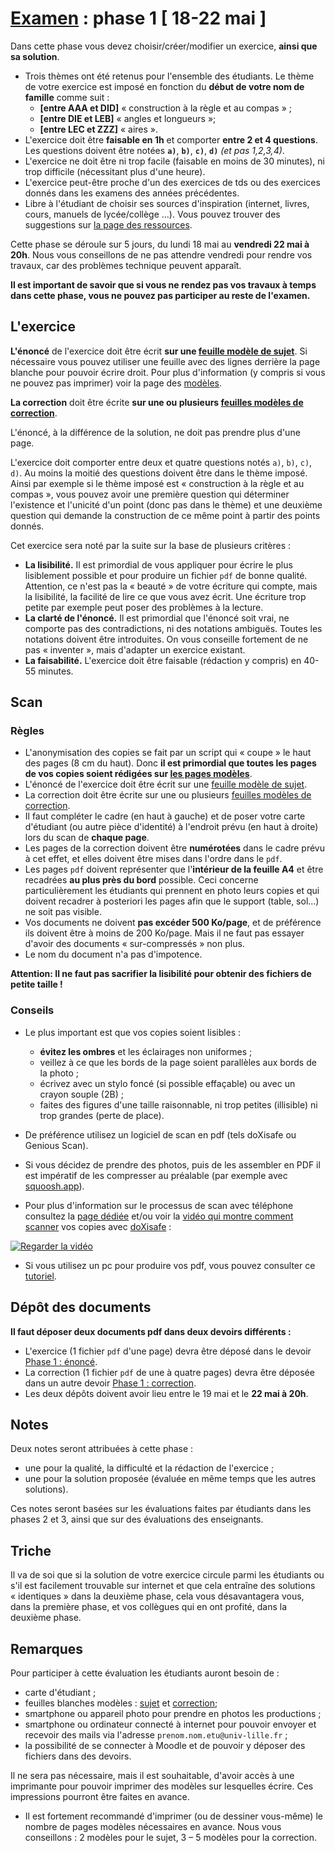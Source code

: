 # [Examen](../index.md) : phase 1 [ 18-22 mai ]

Dans cette phase vous devez choisir/créer/modifier un exercice, **ainsi que sa solution**.

- Trois thèmes ont été retenus pour l'ensemble des étudiants. Le thème de votre exercice est imposé en fonction du **début de votre nom de famille** comme suit :
    - **[entre AAA et DID]** « construction à la règle et au compas » ;
    - **[entre DIE et LEB]** « angles et longueurs »;
    - **[entre LEC et ZZZ]** « aires ».
- L'exercice doit être **faisable en 1h** et comporter **entre 2 et 4 questions**. Les questions doivent être notées **`a)`**, **`b)`**, **`c)`**, **`d)`** *(et pas 1,2,3,4)*.
- L'exercice ne doit être ni trop facile (faisable en moins de 30 minutes), ni trop difficile (nécessitant plus d'une heure).
- L'exercice peut-être proche d'un des exercices de tds ou des exercices donnés dans les examens des années précédentes.
- Libre à l'étudiant de choisir ses sources d'inspiration (internet, livres, cours, manuels de lycée/collège \...). Vous pouvez trouver des suggestions sur [la page des ressources](ressources/).

Cette phase se déroule sur 5 jours, du lundi 18 mai au **vendredi 22 mai à 20h**. Nous vous conseillons de ne pas attendre vendredi pour rendre vos travaux, car des problèmes technique peuvent apparaît.

**Il est important de savoir que si vous ne rendez pas vos travaux à temps dans cette phase, vous ne pouvez pas participer au reste de l'examen.**

## L'exercice

**L'énoncé** de l'exercice doit être écrit **sur une [feuille modèle de sujet](https://ktzanev.github.io/m67lille/exam/templates/M67_Exam_phase1_sujet.pdf)**. Si nécessaire vous pouvez utiliser une feuille avec des lignes derrière la page blanche pour pouvoir écrire droit. Pour plus d'information (y compris si vous ne pouvez pas imprimer) voir la page des [modèles](https://ktzanev.github.io/m67lille/exam/templates).

**La correction** doit être écrite **sur une ou plusieurs [feuilles modèles de correction](https://ktzanev.github.io/m67lille/exam/templates/M67_Exam_phase1_correction.pdf)**.

L'énoncé, à la différence de la solution, ne doit pas prendre plus d'une page.

L'exercice doit comporter entre deux et quatre questions notés `a)`, `b)`, `c)`, `d)`. Au moins la moitié des questions doivent être dans le thème imposé. Ainsi par exemple si le thème imposé est « construction à la règle et au compas », vous pouvez avoir une première question qui déterminer l'existence et l'unicité d'un point (donc pas dans le thème) et une deuxième question qui demande la construction de ce même point à partir des points donnés.

Cet exercice sera noté par la suite sur la base de plusieurs critères :
- **La lisibilité.** Il est primordial de vous appliquer pour écrire le plus lisiblement possible et pour produire un fichier `pdf` de bonne qualité. Attention, ce n'est pas la « beauté » de votre écriture qui compte, mais la lisibilité, la facilité de lire ce que vous avez écrit. Une écriture trop petite par exemple peut poser des problèmes à la lecture.
- **La clarté de l'énoncé.** Il est primordial que l'énoncé soit vrai, ne comporte pas des contradictions, ni des notations ambiguës. Toutes les notations doivent être introduites. On vous conseille fortement de ne pas « inventer », mais d'adapter un exercice existant.
- **La faisabilité.** L'exercice doit être faisable (rédaction y compris) en 40-55 minutes.

## Scan

### Règles

- L'anonymisation des copies se fait par un script qui « coupe » le haut des pages (8 cm du haut). Donc **il est primordial que toutes les pages de vos copies soient rédigées sur [les pages modèles](https://ktzanev.github.io/m67lille/exam/templates/)**.
- L'énoncé de l'exercice doit être écrit sur une [feuille modèle de sujet](https://ktzanev.github.io/m67lille/exam/templates/M67_Exam_phase1_sujet.pdf).
- La correction doit être écrite sur une ou plusieurs [feuilles modèles de correction](https://ktzanev.github.io/m67lille/exam/templates/M67_Exam_phase1_correction.pdf).
- Il faut compléter le cadre (en haut à gauche) et de poser votre carte d'étudiant (ou autre pièce d'identité) à l'endroit prévu (en haut à droite) lors du scan de **chaque page**.
- Les pages de la correction doivent être **numérotées** dans le cadre prévu à cet effet, et elles doivent être mises dans l'ordre dans le `pdf`.
- Les pages `pdf` doivent représenter que l'**intérieur de la feuille A4** et être recadrées **au plus près du bord** possible. Ceci concerne particulièrement les étudiants qui prennent en photo leurs copies et qui doivent recadrer à posteriori les pages afin que le support (table, sol...) ne soit pas visible.
- Vos documents ne doivent **pas excéder 500 Ko/page**, et de préférence ils doivent être à moins de 200 Ko/page. Mais il ne faut pas essayer d'avoir des documents « sur-compressés » non plus.
- Le nom du document n'a pas d'impotence.

**Attention: Il ne faut pas sacrifier la lisibilité pour obtenir des fichiers de petite taille !**

### Conseils

- Le plus important est que vos copies soient lisibles :
    - **évitez les ombres** et les éclairages non uniformes ;
    - veillez à ce que les bords de la page soient parallèles aux bords de la photo ;
    - écrivez avec un stylo foncé (si possible effaçable) ou avec un crayon souple (2B) ;
    - faites des figures d'une taille raisonnable, ni trop petites (illisible) ni trop grandes (perte de place).

- De préférence utilisez un logiciel de scan en pdf (tels doXisafe ou Genious Scan).
- Si vous décidez de prendre des photos, puis de les assembler en PDF il est impératif de les compresser au préalable (par exemple avec [squoosh.app](https://squoosh.app/)).
- Pour plus d'information sur le processus de scan avec téléphone consultez la [page dédiée](https://labopp-info.pages.math.cnrs.fr/e-learning/post/2020-04-17-kroum-scan/) et/ou voir la [vidéo qui montre comment scanner](https://youtu.be/buC1FzO00pc) vos copies avec [doXisafe](https://play.google.com/store/apps/details?id=de.cib.doxisafe.android) :

[![Regarder la vidéo](https://i.imgur.com/NWJOPw8.png)](https://youtu.be/buC1FzO00pc)

- Si vous utilisez un pc pour produire vos pdf, vous pouvez consulter ce [tutoriel](https://labopp-info.pages.math.cnrs.fr/e-learning/post/2020-05-13-kroum-jpg2pdf-pc/).

## Dépôt des documents

**Il faut déposer deux documents pdf dans deux devoirs différents :**

- L'exercice (1 fichier `pdf` d'une page) devra être déposé dans le devoir [Phase 1 : énoncé](https://moodle.univ-lille.fr/course/view.php?id=10662).
- La correction (1 fichier `pdf` de une à quatre pages) devra être déposée dans un autre devoir [Phase 1 : correction](https://moodle.univ-lille.fr/course/view.php?id=10662).
- Les deux dépôts doivent avoir lieu entre le 19 mai et le **22 mai à 20h**.

## Notes

Deux notes seront attribuées à cette phase :
- une pour la qualité, la difficulté et la rédaction de l'exercice ;
- une pour la solution proposée (évaluée en même temps que les autres solutions).

Ces notes seront basées sur les évaluations faites par étudiants dans les phases 2 et 3, ainsi que sur des évaluations des enseignants.

## Triche

Il va de soi que si la solution de votre exercice circule parmi les étudiants ou s'il est facilement trouvable sur internet et que cela entraîne des solutions « identiques » dans la deuxième phase, cela vous désavantagera vous, dans la première phase, et vos collègues qui en ont profité, dans la deuxième phase.

## Remarques

Pour participer à cette évaluation les étudiants auront besoin de :
- carte d'étudiant ;
- feuilles blanches modèles : [sujet](https://ktzanev.github.io/m67lille/exam/templates/M67_Exam_phase1_sujet.pdf) et [correction](https://ktzanev.github.io/m67lille/exam/templates/M67_Exam_phase1_correction.pdf);
- smartphone ou appareil photo pour prendre en photos les productions ;
- smartphone ou ordinateur connecté à internet pour pouvoir envoyer et recevoir des mails via l'adresse `prenom.nom.etu@univ-lille.fr` ;
- la possibilité de se connecter à Moodle et de pouvoir y déposer des fichiers dans des devoirs.

Il ne sera pas nécessaire, mais il est souhaitable, d'avoir accès à une imprimante pour pouvoir imprimer des modèles sur lesquelles écrire. Ces impressions pourront être faites en avance.
- Il est fortement recommandé d'imprimer (ou de dessiner vous-même) le nombre de pages modèles nécessaires en avance. Nous vous conseillons : 2 modèles pour le sujet, 3 – 5 modèles pour la correction.
